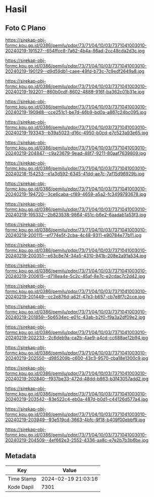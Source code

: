 # Hasil

## Foto C Plano

https://sirekap-obj-formc.kpu.go.id/0386/pemilu/pdpr/73/71/04/10/03/7371041003010-20240219-191527--654ffcc8-7a62-4b4a-86ad-2cc48cda2d3c.jpg

https://sirekap-obj-formc.kpu.go.id/0386/pemilu/pdpr/73/71/04/10/03/7371041003010-20240219-190129--d9d59db1-caee-49fd-b73c-7c9edf2649a8.jpg

https://sirekap-obj-formc.kpu.go.id/0386/pemilu/pdpr/73/71/04/10/03/7371041003010-20240219-192201--860b0cdf-8602-4888-916f-ba362c01b31e.jpg

https://sirekap-obj-formc.kpu.go.id/0386/pemilu/pdpr/73/71/04/10/03/7371041003010-20240219-190948--cce251c1-be7d-46b9-bd0a-a867c24bc095.jpg

https://sirekap-obj-formc.kpu.go.id/0386/pemilu/pdpr/73/71/04/10/03/7371041003010-20240219-193343--b39a5023-d16c-4950-b0cd-e7c523a93e65.jpg

https://sirekap-obj-formc.kpu.go.id/0386/pemilu/pdpr/73/71/04/10/03/7371041003010-20240219-204847--c9a23679-9ead-48f7-9211-80aaf7639809.jpg

https://sirekap-obj-formc.kpu.go.id/0386/pemilu/pdpr/73/71/04/10/03/7371041003010-20240218-154253--e1a3d592-6345-41dd-ae7c-7af15d96929b.jpg

https://sirekap-obj-formc.kpu.go.id/0386/pemilu/pdpr/73/71/04/10/03/7371041003010-20240219-194720--3ce6caba-cf89-4659-a5a2-fc3499793678.jpg

https://sirekap-obj-formc.kpu.go.id/0386/pemilu/pdpr/73/71/04/10/03/7371041003010-20240219-195332--2b823538-9864-451c-b6e2-6aadab1a53f3.jpg

https://sirekap-obj-formc.kpu.go.id/0386/pemilu/pdpr/73/71/04/10/03/7371041003010-20240219-200115--ef774e5f-2cba-4c48-9311-e90784e77b11.jpg

https://sirekap-obj-formc.kpu.go.id/0386/pemilu/pdpr/73/71/04/10/03/7371041003010-20240219-200351--e63c8e74-34a5-4310-941b-208e2a91a534.jpg

https://sirekap-obj-formc.kpu.go.id/0386/pemilu/pdpr/73/71/04/10/03/7371041003010-20240219-200615--d718ea4e-5c2c-45af-8e7c-e2cdac7c2d42.jpg

https://sirekap-obj-formc.kpu.go.id/0386/pemilu/pdpr/73/71/04/10/03/7371041003010-20240219-201449--cc2e876d-a62f-47e3-b657-cb7e8f7c2cce.jpg

https://sirekap-obj-formc.kpu.go.id/0386/pemilu/pdpr/73/71/04/10/03/7371041003010-20240219-201859--5b6534ec-e01c-43ab-b2f0-f9a3a2df09e2.jpg

https://sirekap-obj-formc.kpu.go.id/0386/pemilu/pdpr/73/71/04/10/03/7371041003010-20240219-202233--2c6deb9a-ca2b-4ae9-a4cd-cc688ae12b94.jpg

https://sirekap-obj-formc.kpu.go.id/0386/pemilu/pdpr/73/71/04/10/03/7371041003010-20240219-202550--d985209b-c600-43c3-9570-cba18e1300c9.jpg

https://sirekap-obj-formc.kpu.go.id/0386/pemilu/pdpr/73/71/04/10/03/7371041003010-20240219-202840--f937be33-472d-48dd-b863-b3f43057add2.jpg

https://sirekap-obj-formc.kpu.go.id/0386/pemilu/pdpr/73/71/04/10/03/7371041003010-20240219-203542--83e522c4-eb0a-487d-b0d1-c44126d577a4.jpg

https://sirekap-obj-formc.kpu.go.id/0386/pemilu/pdpr/73/71/04/10/03/7371041003010-20240219-203949--93e519cd-3663-4bfc-9f18-b409f00ebbf9.jpg

https://sirekap-obj-formc.kpu.go.id/0386/pemilu/pdpr/73/71/04/10/03/7371041003010-20240219-204509--4ef662e3-2552-4336-aa8c-e7e2b7b3b6be.jpg


## Metadata

| Key        | Value               |
| ---------- | ------------------- |
| Time Stamp | 2024-02-19 21:03:16 |
| Kode Dapil | 7301                |



